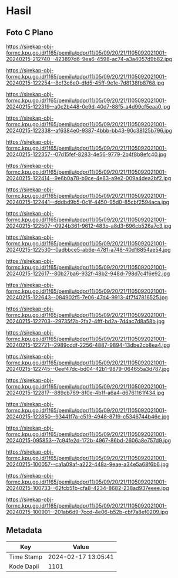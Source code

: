 # Hasil

## Foto C Plano

https://sirekap-obj-formc.kpu.go.id/1f65/pemilu/pdpr/11/05/09/20/21/1105092021001-20240215-212740--423897d6-9ea6-4598-ac74-a3a4057d9b82.jpg

https://sirekap-obj-formc.kpu.go.id/1f65/pemilu/pdpr/11/05/09/20/21/1105092021001-20240215-122254--8cf3c6e0-dfd5-45ff-9e1e-7d8138fb8768.jpg

https://sirekap-obj-formc.kpu.go.id/1f65/pemilu/pdpr/11/05/09/20/21/1105092021001-20240215-122319--a0c2b448-0e9d-40d7-88f5-a4d99cf5eaa0.jpg

https://sirekap-obj-formc.kpu.go.id/1f65/pemilu/pdpr/11/05/09/20/21/1105092021001-20240215-122338--af6384e0-9387-4bbb-bb43-90c38125b796.jpg

https://sirekap-obj-formc.kpu.go.id/1f65/pemilu/pdpr/11/05/09/20/21/1105092021001-20240215-122357--07d15fef-8283-4e56-9779-2b4f8b8efc40.jpg

https://sirekap-obj-formc.kpu.go.id/1f65/pemilu/pdpr/11/05/09/20/21/1105092021001-20240215-122414--9e6b0a78-b9ce-4e83-a9e2-009a4dea2bf2.jpg

https://sirekap-obj-formc.kpu.go.id/1f65/pemilu/pdpr/11/05/09/20/21/1105092021001-20240215-122441--dddbd9b5-0c1f-4450-95d0-85cbf2594aca.jpg

https://sirekap-obj-formc.kpu.go.id/1f65/pemilu/pdpr/11/05/09/20/21/1105092021001-20240215-122507--0924b361-9612-483b-a8d3-696cb526a7c3.jpg

https://sirekap-obj-formc.kpu.go.id/1f65/pemilu/pdpr/11/05/09/20/21/1105092021001-20240215-122530--0adbbce5-ab6e-4781-a748-40d18854ae54.jpg

https://sirekap-obj-formc.kpu.go.id/1f65/pemilu/pdpr/11/05/09/20/21/1105092021001-20240215-122617--80b27ba6-932f-48b2-948d-798d7c4f6e92.jpg

https://sirekap-obj-formc.kpu.go.id/1f65/pemilu/pdpr/11/05/09/20/21/1105092021001-20240215-122643--084902f5-7e06-47d4-9913-4f7f47816525.jpg

https://sirekap-obj-formc.kpu.go.id/1f65/pemilu/pdpr/11/05/09/20/21/1105092021001-20240215-122703--29735f2b-2fa2-4fff-bd2a-7d4ac7d8a58b.jpg

https://sirekap-obj-formc.kpu.go.id/1f65/pemilu/pdpr/11/05/09/20/21/1105092021001-20240215-122721--2989cddf-2256-4887-9894-13dbe2cb8ea4.jpg

https://sirekap-obj-formc.kpu.go.id/1f65/pemilu/pdpr/11/05/09/20/21/1105092021001-20240215-122745--0eef47dc-bd04-42b1-9879-064655a3d787.jpg

https://sirekap-obj-formc.kpu.go.id/1f65/pemilu/pdpr/11/05/09/20/21/1105092021001-20240215-122817--889cb769-8f0e-4b1f-a6a4-d6761161f434.jpg

https://sirekap-obj-formc.kpu.go.id/1f65/pemilu/pdpr/11/05/09/20/21/1105092021001-20240215-122850--93441f7a-c519-4948-8719-c5346744b46e.jpg

https://sirekap-obj-formc.kpu.go.id/1f65/pemilu/pdpr/11/05/09/20/21/1105092021001-20240215-095853--7c94fe2d-172b-4967-86bd-2606a8e757d9.jpg

https://sirekap-obj-formc.kpu.go.id/1f65/pemilu/pdpr/11/05/09/20/21/1105092021001-20240215-100057--ca1a09af-a222-448a-9eae-a34e5a68f6b6.jpg

https://sirekap-obj-formc.kpu.go.id/1f65/pemilu/pdpr/11/05/09/20/21/1105092021001-20240215-100733--62fcb51b-cfa8-4234-8682-238ad937eeee.jpg

https://sirekap-obj-formc.kpu.go.id/1f65/pemilu/pdpr/11/05/09/20/21/1105092021001-20240215-100901--201ab6d9-7ccd-4e06-b52b-cbf7a8ef0209.jpg


## Metadata

| Key        | Value               |
| ---------- | ------------------- |
| Time Stamp | 2024-02-17 13:05:41 |
| Kode Dapil | 1101                |



